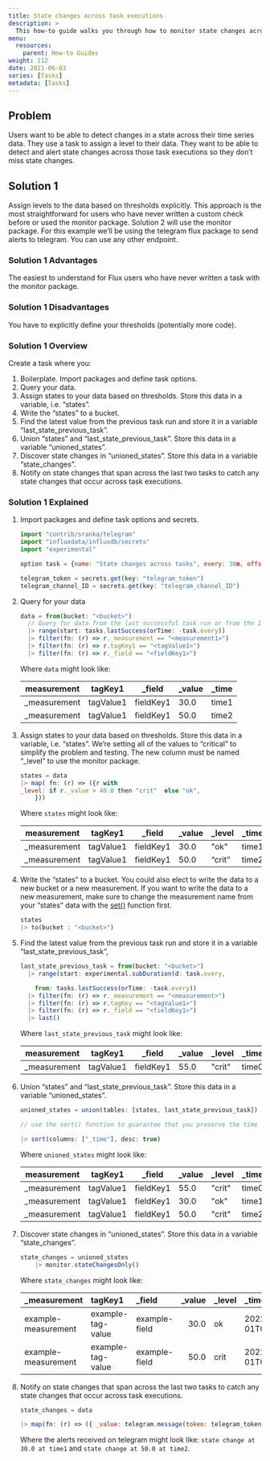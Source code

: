 ```yaml
---
title: State changes across task executions
description: >
  This how-to guide walks you through how to monitor state changes across task executions, so you miss changes across subsequent task runs. 
menu:
  resources:
    parent: How-to Guides
weight: 112
date: 2021-06-03
series: [Tasks]
metadata: [Tasks]
---
```

## Problem

Users want to be able to detect changes in a state across their time series data. They use a task to assign a level to their data. They want to be able to detect and alert state changes across those task executions so they don’t miss state changes.

## Solution 1

Assign levels to the data based on thresholds explicitly. This approach is the most straightforward for users who have never written a custom check before or used the monitor package. Solution 2 will use the monitor package. For this example we’ll be using the telegram flux package to send alerts to telegram. You can use any other endpoint. 

### Solution 1 Advantages
The easiest to understand for Flux users who have never written a task with the monitor package. 

### Solution 1 Disadvantages
You have to explicitly define your thresholds (potentially more code).

### Solution 1 Overview
Create a task where you:

1. Boilerplate. Import packages and define task options. 
2. Query your data.
3. Assign states to your data based on thresholds. Store this data in a variable, i.e. “states”.
4. Write the “states” to a bucket.
5. Find the latest value from the previous task run and store it in a variable “last_state_previous_task”.
6. Union “states” and “last_state_previous_task”. Store this data in a variable “unioned_states”.
7. Discover state changes in “unioned_states”. Store this data in a variable “state_changes”.
8. Notify on state changes that span across the last two tasks to catch any state changes that occur across task executions.  

### Solution 1 Explained
1. Import packages and define task options and secrets. 

    ```js
    import "contrib/sranka/telegram"
    import "influxdata/influxdb/secrets"
    import "experimental"

    option task = {name: "State changes across tasks", every: 30m, offset: 5m}

    telegram_token = secrets.get(key: "telegram_token")
    telegram_channel_ID = secrets.get(key: "telegram_channel_ID")
    ```

2. Query for your data

    ```js
    data = from(bucket: "<bucket>")
      // Query for data from the last successful task run or from the 1 every duration ago. This ensures that you won’t miss any data.
      |> range(start: tasks.lastSuccess(orTime: -task.every))
      |> filter(fn: (r) => r._measurement == "<measurement1>")
      |> filter(fn: (r) => r.tagKey1 == "<tagValue1>")
      |> filter(fn: (r) => r._field == "<fieldKey1>")
    ```

    Where `data` might look like:

    | measurement  | tagKey1   | _field    | _value | _time |  
    | ------------ | --------- | --------- | ------ | ----- |
    | _measurement | tagValue1 | fieldKey1 | 30.0   | time1 | 
    | _measurement | tagValue1 | fieldKey1 | 50.0   | time2 | 


3. Assign states to your data based on thresholds. Store this data in a variable, i.e. “states”. We’re setting all of the values to “critical” to simplify the problem and testing. The new column must be named “_level” to use the monitor package. 

    ```js
    states = data
    |> map( fn: (r) => ({r with
    _level: if r._value > 40.0 then "crit"  else "ok",
        }))
    ```

    Where `states` might look like: 

    | measurement  | tagKey1   | _field    | _value | _level | _time |  
    | ------------ | --------- | --------- | ------ | ------ | ----- |
    | _measurement | tagValue1 | fieldKey1 | 30.0   | "ok"   | time1 | 
    | _measurement | tagValue1 | fieldKey1 | 50.0   | “crit” | time2 | 


4. Write the “states” to a bucket. You could also elect to write the data to a new bucket or a new measurement. If you want to write the data to a new measurement, make sure to change the measurement name from your “states” data with the [set()](/flux/v0.x/stdlib/universe/set/) function first. 

    ```js
    states 
    |> to(bucket : "<bucket>") 
    ```

5. Find the latest value from the previous task run and store it in a variable “last_state_previous_task”,

    ```js
    last_state_previous_task = from(bucket: "<bucket>")
      |> range(start: experimental.subDuration(d: task.every,

        from: tasks.lastSuccess(orTime: -task.every))
      |> filter(fn: (r) => r._measurement == "<measurement>")
      |> filter(fn: (r) => r.tagKey == "<tagValue1>")
      |> filter(fn: (r) => r._field == "<fieldKey1>")
      |> last() 
    ```

    Where `last_state_previous_task` might look like: 

      | measurement  | tagKey1   | _field    | _value | _level | _time |  
      | ------------ | --------- | --------- | ------ | ------ | ----- |
      | _measurement | tagValue1 | fieldKey1 | 55.0   | "crit" | time0 | 

6. Union “states” and “last_state_previous_task”. Store this data in a variable “unioned_states”.

    ```js
    unioned_states = union(tables: [states, last_state_previous_task])

    // use the sort() function to guarantee that you preserve the time order

    |> sort(columns: ["_time"], desc: true)
    ```

    Where `unioned_states` might look like: 

    | measurement  | tagKey1   | _field    | _value | _level | _time |  
    | ------------ | --------- | --------- | ------ | ------ | ----- |
    | _measurement | tagValue1 | fieldKey1 | 55.0   | "crit" | time0 | 
    | _measurement | tagValue1 | fieldKey1 | 30.0   | "ok"   | time1 | 
    | _measurement | tagValue1 | fieldKey1 | 50.0   | "crit" | time2 | 

7. Discover state changes in “unioned_states”. Store this data in a variable “state_changes”.

    ```js
    state_changes = unioned_states 
        |> monitor.stateChangesOnly()
    ```

    Where `state_changes` might look like:

    | _measurement        | tagKey1           | _field        | _value | _level | _time                |
    | :------------------ | :---------------- | :------------ | -----: | :----- | :------------------- |
    | example-measurement | example-tag-value | example-field |   30.0 | ok     | 2022-01-01T00:00:00Z |
    | example-measurement | example-tag-value | example-field |   50.0 | crit   | 2022-01-01T00:01:00Z |

8.  Notify on state changes that span across the last two tasks to catch any state changes that occur across task executions.  

    ```js
    state_changes = data

    |> map(fn: (r) => ({ _value: telegram.message(token: telegram_token, channel: telegram_channel_ID , text:  "state change at ${r._value} at ${r._time}"  )}))
    ```

    Where the alerts received on telegram might look like: 
    `state change at 30.0 at time1` and `state change at 50.0 at time2`.
